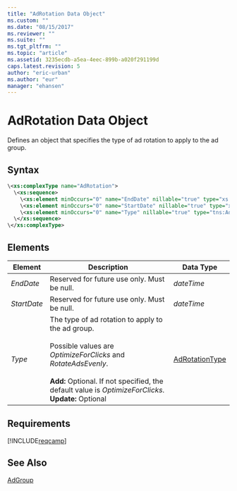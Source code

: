 ```yaml
---
title: "AdRotation Data Object"
ms.custom: ""
ms.date: "08/15/2017"
ms.reviewer: ""
ms.suite: ""
ms.tgt_pltfrm: ""
ms.topic: "article"
ms.assetid: 3235ecdb-a5ea-4eec-899b-a020f291199d
caps.latest.revision: 5
author: "eric-urban"
ms.author: "eur"
manager: "ehansen"
---
```

# AdRotation Data Object
Defines an object that specifies the type of ad rotation to apply to the ad group.

## Syntax

```xml
\<xs:complexType name="AdRotation">
  \<xs:sequence>
    \<xs:element minOccurs="0" name="EndDate" nillable="true" type="xs:dateTime" />
    \<xs:element minOccurs="0" name="StartDate" nillable="true" type="xs:dateTime" />
    \<xs:element minOccurs="0" name="Type" nillable="true" type="tns:AdRotationType" />
  \</xs:sequence>
\</xs:complexType>
```

## <a name="Elements"></a>Elements

|Element|Description|Data Type|
|-----------|---------------|-------------|
|*EndDate*|Reserved for future use only. Must be null.|*dateTime*|
|*StartDate*|Reserved for future use only. Must be null.|*dateTime*|
|*Type*|The type of ad rotation to apply to the ad group.<br /><br />Possible values are *OptimizeForClicks* and *RotateAdsEvenly*.<br/><br/>**Add:** Optional. If not specified, the default value is *OptimizeForClicks*.<br/>**Update:** Optional|[AdRotationType](../campaign-api/adrotationtype-value-set.md)|

## Requirements
[!INCLUDE[reqcamp](../campaign-api/includes/reqcamp.md)]

## See Also
[AdGroup](../campaign-api/adgroup-data-object.md)

